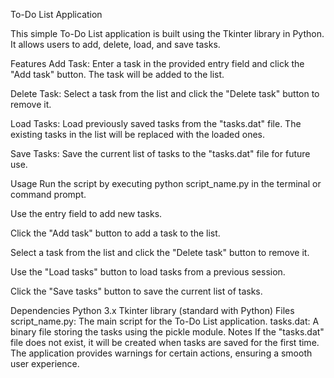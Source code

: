 To-Do List Application

This simple To-Do List application is built using the Tkinter library in Python. It allows users to add, delete, load, and save tasks.

Features
Add Task: Enter a task in the provided entry field and click the "Add task" button. The task will be added to the list.

Delete Task: Select a task from the list and click the "Delete task" button to remove it.

Load Tasks: Load previously saved tasks from the "tasks.dat" file. The existing tasks in the list will be replaced with the loaded ones.

Save Tasks: Save the current list of tasks to the "tasks.dat" file for future use.

Usage
Run the script by executing python script_name.py in the terminal or command prompt.

Use the entry field to add new tasks.

Click the "Add task" button to add a task to the list.

Select a task from the list and click the "Delete task" button to remove it.

Use the "Load tasks" button to load tasks from a previous session.

Click the "Save tasks" button to save the current list of tasks.

Dependencies
Python 3.x
Tkinter library (standard with Python)
Files
script_name.py: The main script for the To-Do List application.
tasks.dat: A binary file storing the tasks using the pickle module.
Notes
If the "tasks.dat" file does not exist, it will be created when tasks are saved for the first time.
The application provides warnings for certain actions, ensuring a smooth user experience.
